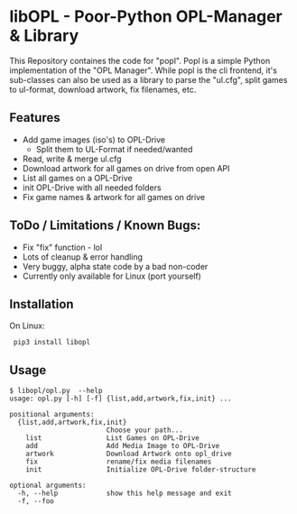 # libOPL - Poor-Python OPL-Manager & Library
This Repository containes the code for "popl". Popl is a simple Python implementation
of the "OPL Manager". While popl is the cli frontend, it's sub-classes can also
be used as a library to parse the "ul.cfg", split games to ul-format, download artwork, fix filenames, etc.

## Features
 - Add game images (iso's) to OPL-Drive 
   - Split them to UL-Format if needed/wanted
 - Read, write & merge ul.cfg
 - Download artwork for all games on drive from open API
 - List all games on a OPL-Drive
 - init OPL-Drive with all needed folders
 - Fix game names & artwork for all games on drive


## ToDo / Limitations / Known Bugs:
 - Fix "fix" function - lol
 - Lots of cleanup & error handling
 - Very buggy, alpha state code by a bad non-coder
 - Currently only available for Linux (port yourself)


## Installation
On Linux:
```
 pip3 install libopl
```


## Usage
```
$ libopl/opl.py  --help
usage: opl.py [-h] [-f] {list,add,artwork,fix,init} ...

positional arguments:
  {list,add,artwork,fix,init}
                        Choose your path...
    list                List Games on OPL-Drive
    add                 Add Media Image to OPL-Drive
    artwork             Download Artwork onto opl_drive
    fix                 rename/fix media filenames
    init                Initialize OPL-Drive folder-structure

optional arguments:
  -h, --help            show this help message and exit
  -f, --foo
```
